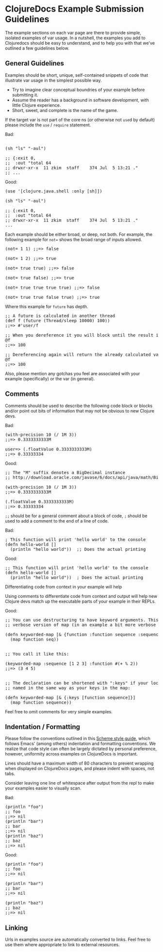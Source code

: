 # ClojureDocs Example Submission Guidelines

The example sections on each var page are there to provide simple, isolated examples of var usage.  In a nutshell, the examples you add to Clojuredocs should be easy to understand, and to help you with that we've outlined a few guidelines below.

## General Guidelines

Examples should be short, unique, self-contained snippets of code that illustrate var usage in the simplest possible way.

* Try to imagine clear conceptual boundries of your example before submitting it.
* Assume the reader has a background in software development, with little Clojure experience.
* Short, sweet, and complete is the name of the game.

If the target var is not part of the core ns (or otherwise not <code>use</code>d by default) please include the <code>use</code> / <code>require</code> statement.

Bad:

<pre class="clojure">

(sh "ls" "-aul")

;; {:exit 0,
;;  :out "total 64
;; drwxr-xr-x  11 zkim  staff    374 Jul  5 13:21 ."
;; ...
</pre>

Good:

<pre class="clojure">
(use '[clojure.java.shell :only [sh]])

(sh "ls" "-aul")

;; {:exit 0,
;;  :out "total 64
;; drwxr-xr-x  11 zkim  staff    374 Jul  5 13:21 ."
...
</code></pre>

Each example should be either broad, or deep, not both.  For example, the following example for <code>not=</code> shows the broad range of inputs allowed.

<pre class="clojure">
(not= 1 1) ;;=> false

(not= 1 2) ;;=> true

(not= true true) ;;=> false

(not= true false) ;;=> true

(not= true true true true) ;;=> false

(not= true true false true) ;;=> true
</pre>

Where this example for <code>future</code> has depth.

<pre class="clojure">
;; A future is calculated in another thread
(def f (future (Thread/sleep 10000) 100))
;;=> #'user/f

;; When you dereference it you will block until the result is available.
@f
;;=> 100

;; Dereferencing again will return the already calculated value immediately.
@f
;;=> 100
</pre>

Also, please mention any gotchas you feel are associated with your example (specifically) or the var (in general).

## Comments

Comments should be used to describe the following code block or blocks and/or point out bits of information that may not be obvious to new Clojure devs.

Bad:

<pre class="clojure">
(with-precision 10 (/ 1M 3))
;;=> 0.3333333333M

user=&gt; (.floatValue 0.3333333333M)
;;=> 0.33333334
</pre>

Good:

<pre class="clojure">
;; The "M" suffix denotes a BigDecimal instance
;; http://download.oracle.com/javase/6/docs/api/java/math/BigDecimal.html

(with-precision 10 (/ 1M 3))
;;=> 0.3333333333M

(.floatValue 0.3333333333M)
;;=> 0.33333334
</pre>

<code>;;</code> should be for a general comment about a block of code, <code>;</code> should be used to add a comment to the end of a line of code.

Bad:

<pre class="clojure">
; This function will print 'hello world' to the console
(defn hello-world []
  (println "hello world"))  ;; Does the actual printing
</pre>

Good:

<pre class="clojure">
;; This function will print 'hello world' to the console
(defn hello-world []
  (println "hello world"))  ; Does the actual printing
</pre>

Differentiating code from context in your example will help

Using comments to differentiate code from context and output will help new Clojure devs match up the executable parts of your example in their REPLs.

Good:

<pre class="clojure">
;; You can use destructuring to have keyword arguments. This would be a pretty
;; verbose version of map (in an example a bit more verbose than the first above):

(defn keyworded-map [&amp; {function :function sequence :sequence}]
  (map function seq))


;; You call it like this:

(keyworded-map :sequence [1 2 3] :function #(+ % 2))
;;=> (3 4 5)


;; The declaration can be shortened with ":keys" if your local variables should be
;; named in the same way as your keys in the map:

(defn keyworded-map [&amp; {:keys [function sequence]}]
  (map function sequence))
</pre>

Feel free to omit comments for very simple examples.

## Indentation / Formatting

Please follow the conventions outlined in this [Scheme style guide](http://mumble.net/~campbell/scheme/style.txt), which follows Emacs' (among others) indentation and formatting conventions.  We realize that code style can often be largely dictated by personal preference, however, uniformity across examples on ClojureDocs is important.

Lines should have a maximum width of 80 characters to prevent wrapping when displayed on ClojureDocs pages, and please indent with spaces, not tabs.

Consider leaving one line of whitespace after output from the repl to make your examples easier to visually scan.

Bad:

<pre class="clojure">
(println "foo")
;; foo
;;=> nil
(println "bar")
;; bar
;;=> nil
(println "baz")
;; baz
;;=> nil
</pre>


Good:

<pre class="clojure">
(println "foo")
;; foo
;;=> nil

(println "bar")
;; bar
;;=> nil

(println "baz")
;; baz
;;=> nil
</pre>


## Linking

Urls in examples source are automatically converted to links.  Feel free to use them where appropriate to link to external resources.
